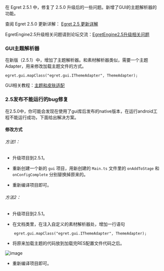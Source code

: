在 Egret 2.5.1 中，修复了 2.5.0 升级后的一些问题。新增了GUI的主题解析器的功能。

查阅 Egret 2.5.0 更新详解： [Egret 2.5 更新详解](http://edn.egret.com/cn/index.php/article/index/id/628)

EgretEngine2.5升级相关问题请到论坛交流：[EgretEngine2.5升级相关问题](http://bbs.egret.com/forum.php?mod=viewthread&tid=11702&extra=&page=1)

### GUI主题解析器

在新版（2.5.1）中，增加了主题解析器。和素材解析器类似，需要一个主题 Adapter，用来修改加载主题文件的方式。
~~~
egret.gui.mapClass("egret.gui.IThemeAdapter", ThemeAdapter);
~~~

GUI相关教程：[主题和皮肤适配](http://edn.egret.com/cn20/index.php/article/index/id/561)

### 2.5发布不能运行的bug修复

在2.5.0中，你可能会发现在使用了gui库后发布的native版本，在运行android工程不能运行成功，下面给出解决方案。

#### 修改方式

###### 方法1：

* 升级项目到2.5.1。

* 重新创建一个新的 ```gui``` 项目，用新创建的 ```Main.ts``` 文件里的 ```onAddToStage``` 和 ```onConfigComplete``` 分别替换掉原来的。

* 重新编译项目即可。


###### 方法2：

* 升级项目到2.5.1。

* 在文档类里，在注入自定义的素材解析器处，增加一行语句

~~~
 	egret.gui.mapClass("egret.gui.IThemeAdapter", ThemeAdapter); 
~~~

* 将原来加载主题的代码放到加载完RES配置文件代码之后。

![image](5618c5a50aba0.png)

* 重新编译项目即可。
